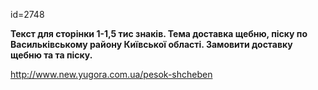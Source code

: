 id=2748 

__Текст для сторінки 1-1,5 тис знаків. 
Тема доставка щебню, піску по Васильківському району Київської області. Замовити доставку щебню та та піску.__

http://www.new.yugora.com.ua/pesok-shcheben
